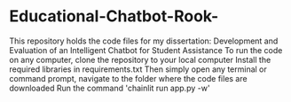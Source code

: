 # Educational-Chatbot-Rook-
This repository holds the code files for my dissertation: Development and Evaluation of an Intelligent Chatbot for Student Assistance
To run the code on any computer, clone the repository to your local computer
Install the required libraries in requirements.txt 
Then simply open any terminal or command prompt, navigate to the folder where the code files are downloaded
Run the command 'chainlit run app.py -w' 
